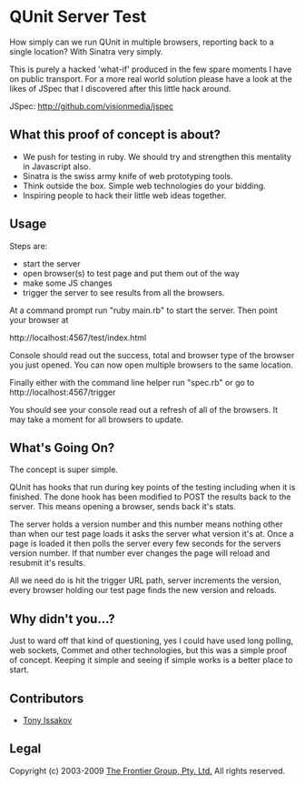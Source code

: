 QUnit Server Test
=========

How simply can we run QUnit in multiple browsers, reporting back to a single location? With Sinatra very simply.

This is purely a hacked 'what-if' produced in the few spare moments I have on public transport. For a more real world solution please have a look at the likes of JSpec that I discovered after this little hack around. 

JSpec: http://github.com/visionmedia/jspec

What this proof of concept is about?
------------------------------------

* We push for testing in ruby. We should try and strengthen this mentality in Javascript also.
* Sinatra is the swiss army knife of web prototyping tools.
* Think outside the box. Simple web technologies do your bidding.
* Inspiring people to hack their little web ideas together.

Usage
-----

Steps are:
* start the server
* open browser(s) to test page and put them out of the way
* make some JS changes
* trigger the server to see results from all the browsers.

At a command prompt run "ruby main.rb" to start the server. Then point your browser at

http://localhost:4567/test/index.html

Console should read out the success, total and browser type of the browser you just opened. You can now open multiple browsers to the same location. 

Finally either with the command line helper run "spec.rb" or go to http://localhost:4567/trigger

You should see your console read out a refresh of all of the browsers. It may take a moment for all browsers to update.

What's Going On?
----------------

The concept is super simple.

QUnit has hooks that run during key points of the testing including when it is finished. The done hook has been modified to POST the results back to the server. This means opening a browser, sends back it's stats. 

The server holds a version number and this number means nothing other than when our test page loads it asks the server what version it's at. Once a page is loaded it then polls the server every few seconds for the servers version number. If that number ever changes the page will reload and resubmit it's results.

All we need do is hit the trigger URL path, server increments the version, every browser holding our test page finds the new version and reloads. 

Why didn't you...?
------------------

Just to ward off that kind of questioning, yes I could have used long polling, web sockets, Commet and other technologies, but this was a simple proof of concept. Keeping it simple and seeing if simple works is a better place to start.

Contributors
------------

* [Tony Issakov](http://github.com/tissak)

Legal
-----

Copyright (c) 2003-2009 [The Frontier Group, Pty. Ltd.](http://thefrontiergroup.com.au) All rights reserved.
